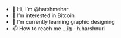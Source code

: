 - 👋 Hi, I’m @harshmehar
- 👀 I’m interested in Bitcoin 
- 🌱 I’m currently learning graphic designing 
- 📫 How to reach me ...ig - h.harshnuri

<!---
harshmehar/harshmehar is a ✨ special ✨ repository because its `README.md` (this file) appears on your GitHub profile.
You can click the Preview link to take a look at your changes.
--->
